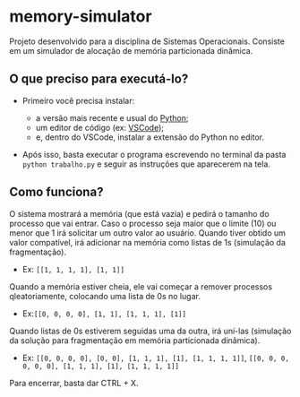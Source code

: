 # memory-simulator
Projeto desenvolvido para a disciplina de Sistemas Operacionais. 
Consiste em um simulador de alocação de memória particionada dinâmica.

## O que preciso para executá-lo?

  * Primeiro você precisa instalar:
    * a versão mais recente e usual do [Python](https://www.python.org/downloads/);
    * um editor de código (ex: [VSCode](https://code.visualstudio.com/));
    * e, dentro do VSCode, instalar a extensão do Python no editor.
  
  * Após isso, basta executar o programa escrevendo no terminal da pasta `python trabalho.py` e seguir as instruções que aparecerem na tela.

## Como funciona?

  O sistema mostrará a memória (que está vazia) e pedirá o tamanho do processo que vai entrar.
  Caso o processo seja maior que o limite (10) ou menor que 1 irá solicitar um outro valor ao usuário.
  Quando tiver obtido um valor compatível, irá adicionar na memória como listas de 1s (simulação da fragmentação). 
  * Ex: `[[1, 1, 1, 1], [1, 1]]`
  
  Quando a memória estiver cheia, ele vai começar a remover processos qleatoriamente, colocando uma lista de 0s no lugar. 
  * Ex:`[[0, 0, 0, 0], [1, 1], [1, 1, 1], [1]]`
  
  Quando listas de 0s estiverem seguidas uma da outra, irá uní-las (simulação da solução para fragmentação em memória particionada dinâmica). 
  * Ex: `[[0, 0, 0, 0], [0, 0], [1, 1, 1], [1], [1, 1, 1, 1]]`, `[[0, 0, 0, 0, 0, 0], [1, 1, 1], [1], [1, 1, 1, 1]]`
  
  Para encerrar, basta dar CTRL + X.
